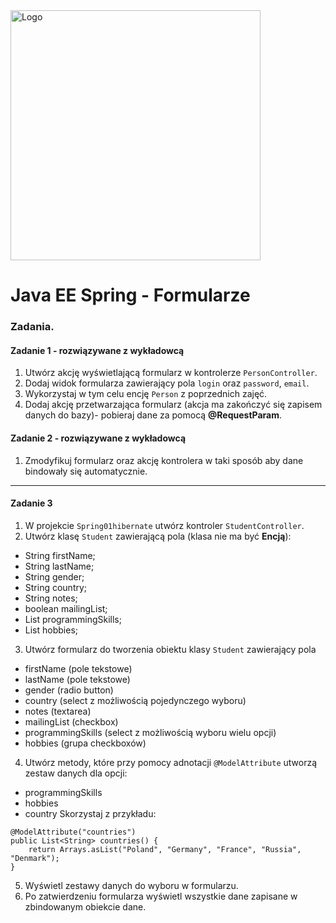 <img alt="Logo" src="http://coderslab.pl/svg/logo-coderslab.svg" width="400">

#  Java EE Spring - Formularze

### Zadania.

#### Zadanie 1 - rozwiązywane z wykładowcą
1. Utwórz akcję wyświetlającą formularz w kontrolerze `PersonController`.
2. Dodaj widok formularza zawierający pola `login` oraz `password`, `email`.
3. Wykorzystaj w tym celu encję `Person` z poprzednich zajęć.
4. Dodaj akcję przetwarzająca formularz (akcja ma zakończyć się zapisem danych do bazy)-
 pobieraj dane za pomocą **@RequestParam**.

#### Zadanie 2 - rozwiązywane z wykładowcą

1. Zmodyfikuj formularz oraz akcję kontrolera w taki sposób aby dane bindowały się automatycznie.

-----------------------------------------------------------------------------

#### Zadanie 3

1. W projekcie `Spring01hibernate` utwórz kontroler `StudentController`.
2. Utwórz klasę `Student` zawierającą pola (klasa nie ma być **Encją**):

- String firstName;
- String lastName;
- String gender;
- String country;
- String notes;
- boolean mailingList;
- List<String> programmingSkills;
- List<String> hobbies;

3. Utwórz formularz do tworzenia obiektu klasy `Student` zawierający pola
- firstName (pole tekstowe)
- lastName (pole tekstowe)
- gender (radio button)
- country (select z możliwością pojedynczego wyboru)
- notes (textarea)
- mailingList (checkbox)
- programmingSkills (select z możliwością wyboru wielu opcji)
- hobbies (grupa checkboxów)

4. Utwórz metody, które przy pomocy adnotacji `@ModelAttribute` utworzą zestaw danych dla opcji:
- programmingSkills
- hobbies
- country
Skorzystaj z przykładu:
````
@ModelAttribute("countries")
public List<String> countries() {
    return Arrays.asList("Poland", "Germany", "France", "Russia", "Denmark");
}
````
5. Wyświetl zestawy danych do wyboru w formularzu.
6. Po zatwierdzeniu formularza wyświetl wszystkie dane zapisane w zbindowanym obiekcie dane.
